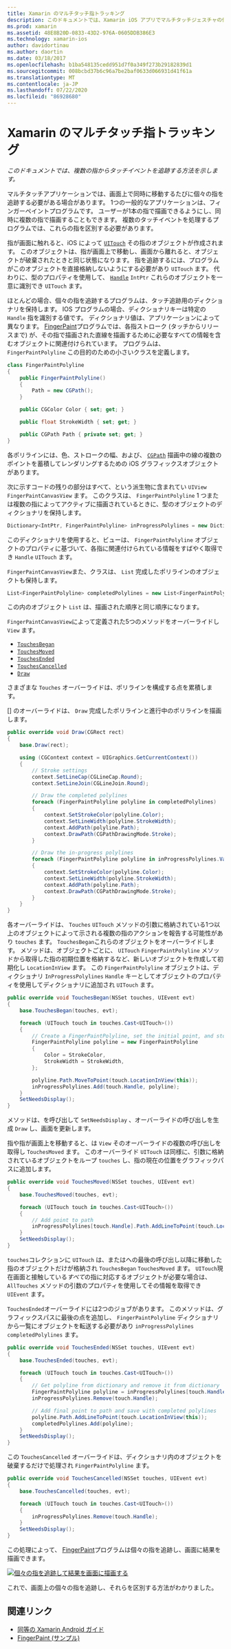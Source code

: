 ```yaml
---
title: Xamarin のマルチタッチ指トラッキング
description: このドキュメントでは、Xamarin iOS アプリでマルチタッチジェスチャの個々の指を追跡する方法について説明します。 フィンガーペイントアプリの例を中心にしています。
ms.prod: xamarin
ms.assetid: 48E8B20D-0833-43D2-976A-0605DDB386E3
ms.technology: xamarin-ios
author: davidortinau
ms.author: daortin
ms.date: 03/18/2017
ms.openlocfilehash: b1ba548135cedd951d7f0a349f273b29182839d1
ms.sourcegitcommit: 008bcbd37b6c96a7be2baf0633d066931d41f61a
ms.translationtype: MT
ms.contentlocale: ja-JP
ms.lasthandoff: 07/22/2020
ms.locfileid: "86928680"
---
```

# <a name="multi-touch-finger-tracking-in-xamarinios"></a>Xamarin のマルチタッチ指トラッキング

_このドキュメントでは、複数の指からタッチイベントを追跡する方法を示します。_

マルチタッチアプリケーションでは、画面上で同時に移動するたびに個々の指を追跡する必要がある場合があります。 1つの一般的なアプリケーションは、フィンガーペイントプログラムです。 ユーザーが1本の指で描画できるようにし、同時に複数の指で描画することもできます。 複数のタッチイベントを処理するプログラムでは、これらの指を区別する必要があります。

指が画面に触れると、iOS によって [`UITouch`](xref:UIKit.UITouch) その指のオブジェクトが作成されます。 このオブジェクトは、指が画面上で移動し、画面から離れると、オブジェクトが破棄されたときと同じ状態になります。 指を追跡するには、プログラムがこのオブジェクトを直接格納しないようにする必要があり `UITouch` ます。 代わりに、型のプロパティを使用して、 [`Handle`](xref:Foundation.NSObject.Handle) `IntPtr` これらのオブジェクトを一意に識別でき `UITouch` ます。

ほとんどの場合、個々の指を追跡するプログラムは、タッチ追跡用のディクショナリを保持します。 IOS プログラムの場合、ディクショナリキーは特定の `Handle` 指を識別する値です。 ディクショナリ値は、アプリケーションによって異なります。 [FingerPaint](https://docs.microsoft.com/samples/xamarin/ios-samples/applicationfundamentals-fingerpaint)プログラムでは、各指ストローク (タッチからリリースまで) が、その指で描画された直線を描画するために必要なすべての情報を含むオブジェクトに関連付けられています。 プログラムは、 `FingerPaintPolyline` この目的のための小さいクラスを定義します。

```csharp
class FingerPaintPolyline
{
    public FingerPaintPolyline()
    {
        Path = new CGPath();
    }

    public CGColor Color { set; get; }

    public float StrokeWidth { set; get; }

    public CGPath Path { private set; get; }
}
```

各ポリラインには、色、ストロークの幅、および、 [`CGPath`](xref:CoreGraphics.CGPath) 描画中の線の複数のポイントを蓄積してレンダリングするための iOS グラフィックスオブジェクトがあります。

次に示すコードの残りの部分はすべて、という派生物に含まれてい `UIView` `FingerPaintCanvasView` ます。 このクラスは、 `FingerPaintPolyline` 1 つまたは複数の指によってアクティブに描画されているときに、型のオブジェクトのディクショナリを保持します。

```csharp
Dictionary<IntPtr, FingerPaintPolyline> inProgressPolylines = new Dictionary<IntPtr, FingerPaintPolyline>();
```

このディクショナリを使用すると、ビューは、 `FingerPaintPolyline` オブジェクトのプロパティに基づいて、各指に関連付けられている情報をすばやく取得でき `Handle` `UITouch` ます。

`FingerPaintCanvasView`また、クラスは、 `List` 完成したポリラインのオブジェクトも保持します。

```csharp
List<FingerPaintPolyline> completedPolylines = new List<FingerPaintPolyline>();
```

この内のオブジェクト `List` は、描画された順序と同じ順序になります。

`FingerPaintCanvasView`によって定義された5つのメソッドをオーバーライドし `View` ます。

- [`TouchesBegan`](xref:UIKit.UIResponder.TouchesBegan(Foundation.NSSet,UIKit.UIEvent))
- [`TouchesMoved`](xref:UIKit.UIResponder.TouchesMoved(Foundation.NSSet,UIKit.UIEvent))
- [`TouchesEnded`](xref:UIKit.UIResponder.TouchesEnded(Foundation.NSSet,UIKit.UIEvent))
- [`TouchesCancelled`](xref:UIKit.UIResponder.TouchesCancelled(Foundation.NSSet,UIKit.UIEvent))
- [`Draw`](xref:UIKit.UIView.Draw(CoreGraphics.CGRect))

さまざまな `Touches` オーバーライドは、ポリラインを構成する点を累積します。

[] のオーバーライドは、 `Draw` 完成したポリラインと進行中のポリラインを描画します。

```csharp
public override void Draw(CGRect rect)
{
    base.Draw(rect);

    using (CGContext context = UIGraphics.GetCurrentContext())
    {
        // Stroke settings
        context.SetLineCap(CGLineCap.Round);
        context.SetLineJoin(CGLineJoin.Round);

        // Draw the completed polylines
        foreach (FingerPaintPolyline polyline in completedPolylines)
        {
            context.SetStrokeColor(polyline.Color);
            context.SetLineWidth(polyline.StrokeWidth);
            context.AddPath(polyline.Path);
            context.DrawPath(CGPathDrawingMode.Stroke);
        }

        // Draw the in-progress polylines
        foreach (FingerPaintPolyline polyline in inProgressPolylines.Values)
        {
            context.SetStrokeColor(polyline.Color);
            context.SetLineWidth(polyline.StrokeWidth);
            context.AddPath(polyline.Path);
            context.DrawPath(CGPathDrawingMode.Stroke);
        }
    }
}
```

各オーバーライドは、 `Touches` `UITouch` メソッドの引数に格納されている1つ以上のオブジェクトによって示される複数の指のアクションを報告する可能性があり `touches` ます。 `TouchesBegan`これらのオブジェクトをオーバーライドします。 メソッドは、オブジェクトごとに、 `UITouch` `FingerPaintPolyline` メソッドから取得した指の初期位置を格納するなど、新しいオブジェクトを作成して初期化し `LocationInView` ます。 この `FingerPaintPolyline` オブジェクトは、ディクショナリ `InProgressPolylines` `Handle` キーとしてオブジェクトのプロパティを使用してディクショナリに追加され `UITouch` ます。

```csharp
public override void TouchesBegan(NSSet touches, UIEvent evt)
{
    base.TouchesBegan(touches, evt);

    foreach (UITouch touch in touches.Cast<UITouch>())
    {
        // Create a FingerPaintPolyline, set the initial point, and store it
        FingerPaintPolyline polyline = new FingerPaintPolyline
        {
            Color = StrokeColor,
            StrokeWidth = StrokeWidth,
        };

        polyline.Path.MoveToPoint(touch.LocationInView(this));
        inProgressPolylines.Add(touch.Handle, polyline);
    }
    SetNeedsDisplay();
}
```

メソッドは、を呼び出して `SetNeedsDisplay` 、オーバーライドの呼び出しを生成 `Draw` し、画面を更新します。

指や指が画面上を移動すると、は `View` そのオーバーライドの複数の呼び出しを取得し `TouchesMoved` ます。 このオーバーライド `UITouch` は同様に、引数に格納されているオブジェクトをループ `touches` し、指の現在の位置をグラフィックパスに追加します。

```csharp
public override void TouchesMoved(NSSet touches, UIEvent evt)
{
    base.TouchesMoved(touches, evt);

    foreach (UITouch touch in touches.Cast<UITouch>())
    {
        // Add point to path
        inProgressPolylines[touch.Handle].Path.AddLineToPoint(touch.LocationInView(this));
    }
    SetNeedsDisplay();
}
```

`touches`コレクションに `UITouch` は、またはへの最後の呼び出し以降に移動した指のオブジェクトだけが格納され `TouchesBegan` `TouchesMoved` ます。 `UITouch`現在画面と接触している*すべて*の指に対応するオブジェクトが必要な場合は、 `AllTouches` メソッドの引数のプロパティを使用してその情報を取得でき `UIEvent` ます。

`TouchesEnded`オーバーライドには2つのジョブがあります。 このメソッドは、グラフィックスパスに最後の点を追加し、 `FingerPaintPolyline` ディクショナリから一覧にオブジェクトを転送する必要があり `inProgressPolylines` `completedPolylines` ます。

```csharp
public override void TouchesEnded(NSSet touches, UIEvent evt)
{
    base.TouchesEnded(touches, evt);

    foreach (UITouch touch in touches.Cast<UITouch>())
    {
        // Get polyline from dictionary and remove it from dictionary
        FingerPaintPolyline polyline = inProgressPolylines[touch.Handle];
        inProgressPolylines.Remove(touch.Handle);

        // Add final point to path and save with completed polylines
        polyline.Path.AddLineToPoint(touch.LocationInView(this));
        completedPolylines.Add(polyline);
    }
    SetNeedsDisplay();
}
```

この `TouchesCancelled` オーバーライドは、ディクショナリ内のオブジェクトを破棄するだけで処理され `FingerPaintPolyline` ます。

```csharp
public override void TouchesCancelled(NSSet touches, UIEvent evt)
{
    base.TouchesCancelled(touches, evt);

    foreach (UITouch touch in touches.Cast<UITouch>())
    {
        inProgressPolylines.Remove(touch.Handle);
    }
    SetNeedsDisplay();
}
```

この処理によって、 [FingerPaint](https://docs.microsoft.com/samples/xamarin/ios-samples/applicationfundamentals-fingerpaint)プログラムは個々の指を追跡し、画面に結果を描画できます。

[![個々の指を追跡して結果を画面に描画する](touch-tracking-images/image01.png)](touch-tracking-images/image01.png#lightbox)

これで、画面上の個々の指を追跡し、それらを区別する方法がわかりました。

## <a name="related-links"></a>関連リンク

- [同等の Xamarin Android ガイド](~/android/app-fundamentals/touch/touch-tracking.md)
- [FingerPaint (サンプル)](https://docs.microsoft.com/samples/xamarin/ios-samples/applicationfundamentals-fingerpaint)
